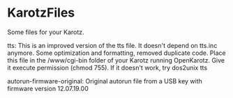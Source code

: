 # KarotzFiles
Some files for your Karotz.

tts:
This is an improved version of the tts file. It doesn't depend on tts.inc anymore. Some optimization and formatting, removed duplicate code. Place this file in the /www/cgi-bin folder of your Karotz running OpenKarotz. Give it execute permission (chmod 755). If it doesn't work, try dos2unix tts

autorun-firmware-original:
Original autorun file from a USB key with firmware version 12.07.19.00
